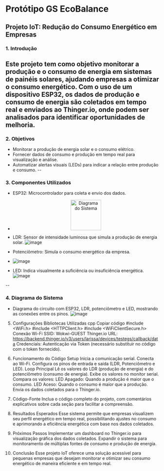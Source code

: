 # Protótipo GS EcoBalance

## Projeto IoT: Redução do Consumo Energético em Empresas
### 1. Introdução

  Este projeto tem como objetivo monitorar a produção e o consumo de energia em sistemas de painéis solares, ajudando empresas a otimizar o consumo energético. Com o uso de um dispositivo ESP32, os dados de produção e consumo de energia são coletados em tempo real e enviados ao Thinger.io, onde podem ser analisados para identificar oportunidades de melhoria.
--
### 2. Objetivos
- Monitorar a produção de energia solar e o consumo elétrico.
- Fornecer dados de consumo e produção em tempo real para visualização e análise.
- Automatizar alertas visuais (LEDs) para indicar a relação entre produção e consumo.
--  
### 3. Componentes Utilizados
- ESP32: Microcontrolador para coleta e envio dos dados.
- <div align="center">
  <img src="https://github.com/user-attachments/assets/6688c23a-34d2-4bec-acd3-3ebb2b2176ee" alt="Diagrama do Sistema" width="100"/>
  </div>
  

- LDR: Sensor de intensidade luminosa que simula a produção de energia solar.
  ![image](https://github.com/user-attachments/assets/9cc879cf-8cf4-42c2-be86-655aadf10030)

- Potenciômetro: Simula o consumo energético da empresa.
- ![image](https://github.com/user-attachments/assets/d8d931ff-53e9-4149-ba77-20ce06ba0337)

- LED: Indica visualmente a suficiência ou insuficiência energética.
  ![image](https://github.com/user-attachments/assets/0be50a9e-d058-4383-8579-bcba5b18583f)

--

### 4. Diagrama do Sistema
- Diagrama do circuito com ESP32, LDR, potenciômetro e LED, mostrando as conexões entre os pinos.
  ![image](https://github.com/user-attachments/assets/faa97048-2435-4062-86ed-d6e87b9f38b0)


5. Configurações
Bibliotecas Utilizadas
cpp
Copiar código
#include <WiFi.h>
#include <HTTPClient.h>
#include <WiFiClientSecure.h>
Conexão Wi-Fi
SSID: Wokwi-GUEST
Thinger.io
URL: https://backend.thinger.io/v3/users/larissa/devices/testegs/callback/data
Credenciais: Autenticação via Token (necessário substituir no código com o token fornecido).
6. Funcionamento do Código
Setup
Inicia a comunicação serial.
Conecta ao Wi-Fi.
Configura os pinos de entrada e saída (LDR, Potenciômetro e LED).
Loop Principal
Lê os valores do LDR (produção de energia) e do potenciômetro (consumo de energia).
Exibe os valores no monitor serial.
Compara os valores:
LED Apagado: Quando a produção é maior que o consumo.
LED Aceso: Quando o consumo é maior que a produção.
Envia os dados coletados para o Thinger.io.
7. Código-Fonte
Inclua o código completo do projeto, com comentários explicativos sobre cada seção para facilitar a compreensão.

8. Resultados Esperados
Esse sistema permite que empresas visualizem seu perfil energético em tempo real, possibilitando ajustes no consumo e aprimorando a eficiência energética com base nos dados coletados.

9. Próximos Passos
Implementar um dashboard no Thinger.io para visualização gráfica dos dados coletados.
Expandir o sistema para monitoramento de múltiplas fontes de consumo e produção de energia.
10. Conclusão
Esse projeto IoT oferece uma solução acessível para pequenas empresas que desejam monitorar e otimizar seu consumo energético de maneira eficiente e em tempo real.
